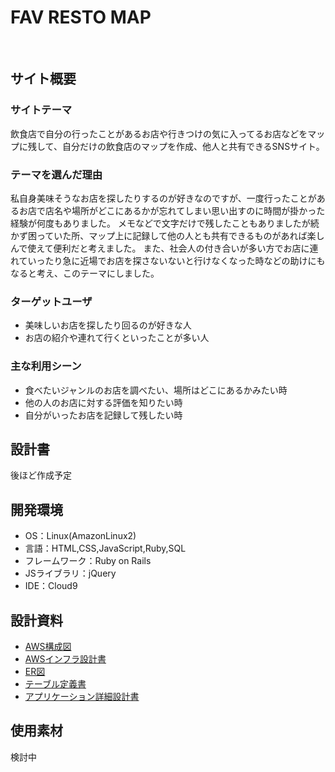 # FAV RESTO MAP
​
## サイト概要
### サイトテーマ
飲食店で自分の行ったことがあるお店や行きつけの気に入ってるお店などをマップに残して、自分だけの飲食店のマップを作成、他人と共有できるSNSサイト。
​
### テーマを選んだ理由
私自身美味そうなお店を探したりするのが好きなのですが、一度行ったことがあるお店で店名や場所がどこにあるかが忘れてしまい思い出すのに時間が掛かった経験が何度もありました。
メモなどで文字だけで残したこともありましたが続かず困っていた所、マップ上に記録して他の人とも共有できるものがあれば楽しんで使えて便利だと考えました。
また、社会人の付き合いが多い方でお店に連れていったり急に近場でお店を探さないないと行けなくなった時などの助けにもなると考え、このテーマにしました。
### ターゲットユーザ
- 美味しいお店を探したり回るのが好きな人
- お店の紹介や連れて行くといったことが多い人
​
### 主な利用シーン
- 食べたいジャンルのお店を調べたい、場所はどこにあるかみたい時
- 他の人のお店に対する評価を知りたい時
- 自分がいったお店を記録して残したい時

## 設計書
後ほど作成予定
​
## 開発環境
- OS：Linux(AmazonLinux2)
- 言語：HTML,CSS,JavaScript,Ruby,SQL
- フレームワーク：Ruby on Rails
- JSライブラリ：jQuery
- IDE：Cloud9

## 設計資料
- [AWS構成図](https://app.diagrams.net/#G1yI0cAxPe_S78CGzxfrE42RXg6cQ3B7pY)
- [AWSインフラ設計書](https://docs.google.com/spreadsheets/d/1kLn5ejlrDD-ee9oP0e9zXO6KYJh-HV3uPtqJZ2b_Mx4/edit#gid=0)
- [ER図](https://app.diagrams.net/#G1NgMIiAYg3-3sIlHI5kBuUHYkxTUzJLdA)
- [テーブル定義書](https://docs.google.com/spreadsheets/d/1tANNbs49owRPw6Ai6iNFMs3yGhJqXHdL/edit#gid=136342688)
- [アプリケーション詳細設計書](https://docs.google.com/spreadsheets/d/1YQSJ0_8oqDFter_xetoYiiriOh6Oh6p_XXCclKn69EY/edit#gid=549108681)

## 使用素材
検討中